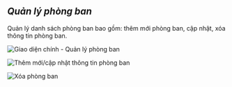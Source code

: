 ## *Quản lý phòng ban*

Quản lý danh sách phòng ban bao gồm: thêm mới phòng ban, cập nhật, xóa thông tin phòng ban.

![](https://i.imgur.com/QTImuvB.png "Giao diện chính - Quản lý phòng ban")

![](https://i.imgur.com/ta9sg3L.png "Thêm mới/cập nhật thông tin phòng ban")

![](https://i.imgur.com/Ac7Mpr8.png "Xóa phòng ban")

